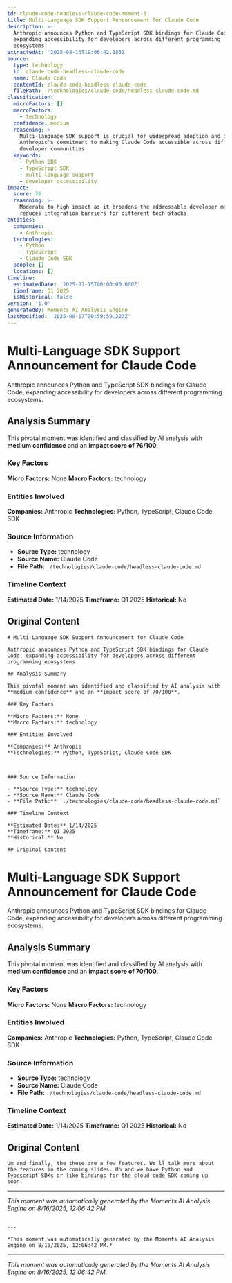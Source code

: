 ```yaml
---
id: claude-code-headless-claude-code-moment-3
title: Multi-Language SDK Support Announcement for Claude Code
description: >-
  Anthropic announces Python and TypeScript SDK bindings for Claude Code,
  expanding accessibility for developers across different programming
  ecosystems.
extractedAt: '2025-08-16T19:06:42.183Z'
source:
  type: technology
  id: claude-code-headless-claude-code
  name: Claude Code
  contentId: claude-code-headless-claude-code
  filePath: ./technologies/claude-code/headless-claude-code.md
classification:
  microFactors: []
  macroFactors:
    - technology
  confidence: medium
  reasoning: >-
    Multi-language SDK support is crucial for widespread adoption and indicates
    Anthropic's commitment to making Claude Code accessible across different
    developer communities
  keywords:
    - Python SDK
    - TypeScript SDK
    - multi-language support
    - developer accessibility
impact:
  score: 76
  reasoning: >-
    Moderate to high impact as it broadens the addressable developer market and
    reduces integration barriers for different tech stacks
entities:
  companies:
    - Anthropic
  technologies:
    - Python
    - TypeScript
    - Claude Code SDK
  people: []
  locations: []
timeline:
  estimatedDate: '2025-01-15T00:00:00.000Z'
  timeframe: Q1 2025
  isHistorical: false
version: '1.0'
generatedBy: Moments AI Analysis Engine
lastModified: '2025-08-17T00:59:59.223Z'
---
```

# Multi-Language SDK Support Announcement for Claude Code

Anthropic announces Python and TypeScript SDK bindings for Claude Code, expanding accessibility for developers across different programming ecosystems.

## Analysis Summary

This pivotal moment was identified and classified by AI analysis with **medium confidence** and an **impact score of 76/100**.

### Key Factors

**Micro Factors:** None
**Macro Factors:** technology

### Entities Involved

**Companies:** Anthropic
**Technologies:** Python, TypeScript, Claude Code SDK



### Source Information

- **Source Type:** technology
- **Source Name:** Claude Code
- **File Path:** `./technologies/claude-code/headless-claude-code.md`

### Timeline Context

**Estimated Date:** 1/14/2025
**Timeframe:** Q1 2025
**Historical:** No

## Original Content

```
# Multi-Language SDK Support Announcement for Claude Code

Anthropic announces Python and TypeScript SDK bindings for Claude Code, expanding accessibility for developers across different programming ecosystems.

## Analysis Summary

This pivotal moment was identified and classified by AI analysis with **medium confidence** and an **impact score of 70/100**.

### Key Factors

**Micro Factors:** None
**Macro Factors:** technology

### Entities Involved

**Companies:** Anthropic
**Technologies:** Python, TypeScript, Claude Code SDK



### Source Information

- **Source Type:** technology
- **Source Name:** Claude Code
- **File Path:** `./technologies/claude-code/headless-claude-code.md`

### Timeline Context

**Estimated Date:** 1/14/2025
**Timeframe:** Q1 2025
**Historical:** No

## Original Content

```
# Multi-Language SDK Support Announcement for Claude Code

Anthropic announces Python and TypeScript SDK bindings for Claude Code, expanding accessibility for developers across different programming ecosystems.

## Analysis Summary

This pivotal moment was identified and classified by AI analysis with **medium confidence** and an **impact score of 70/100**.

### Key Factors

**Micro Factors:** None
**Macro Factors:** technology

### Entities Involved

**Companies:** Anthropic
**Technologies:** Python, TypeScript, Claude Code SDK



### Source Information

- **Source Type:** technology
- **Source Name:** Claude Code
- **File Path:** `./technologies/claude-code/headless-claude-code.md`

### Timeline Context

**Estimated Date:** 1/14/2025
**Timeframe:** Q1 2025
**Historical:** No

## Original Content

```
Um and finally, the these are a few features. We'll talk more about the features in the coming slides. Uh and we have Python and Typescript SDKs or like bindings for the cloud code SDK coming up soon.
```

---

*This moment was automatically generated by the Moments AI Analysis Engine on 8/16/2025, 12:06:42 PM.*

```

---

*This moment was automatically generated by the Moments AI Analysis Engine on 8/16/2025, 12:06:42 PM.*

```

---

*This moment was automatically generated by the Moments AI Analysis Engine on 8/16/2025, 12:06:42 PM.*
